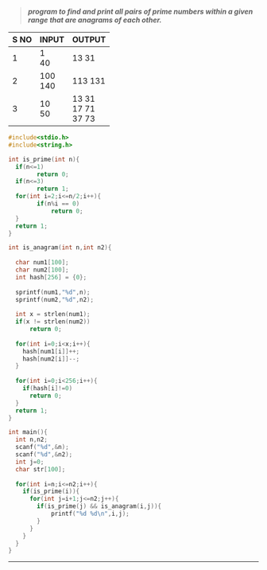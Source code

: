>***program to find and print all pairs of prime numbers within a given range that are anagrams of each other.***

| S NO | INPUT      | OUTPUT                         |
| ---- | ---------- | ------------------------------ |
| 1    | 1<br>40    | 13   31                        |
| 2    | 100<br>140 | 113 131                        |
| 3    | 10<br>50   | 13   31<br>17   71<br>37    73 |

```c
#include<stdio.h>
#include<string.h>

int is_prime(int n){
  if(n<=1)
		return 0;
  if(n<=3)
		return 1;
  for(int i=2;i<=n/2;i++){
		if(n%i == 0)
			return 0;
  }
  return 1;
}

int is_anagram(int n,int n2){
  
  char num1[100];
  char num2[100];
  int hash[256] = {0};
  
  sprintf(num1,"%d",n);
  sprintf(num2,"%d",n2);
  
  int x = strlen(num1);
  if(x != strlen(num2))
      return 0;
  
  for(int i=0;i<x;i++){
    hash[num1[i]]++;
    hash[num2[i]]--;
  }
  
  for(int i=0;i<256;i++){
    if(hash[i]!=0)
      return 0;
  }
  return 1;
}

int main(){
  int n,n2;
  scanf("%d",&n);
  scanf("%d",&n2);
  int j=0;
  char str[100];
  
  for(int i=n;i<=n2;i++){    
    if(is_prime(i)){      
      for(int j=i+1;j<=n2;j++){
	    if(is_prime(j) && is_anagram(i,j)){
	        printf("%d %d\n",i,j);
        }  
      } 
    }
  }
}
```
---
